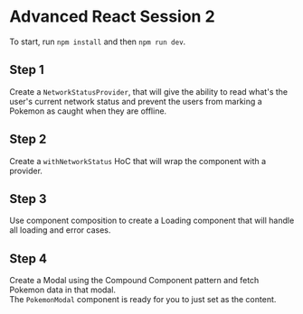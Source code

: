 # Advanced React Session 2

To start, run `npm install` and then `npm run dev`.

## Step 1

Create a `NetworkStatusProvider`, that will give the ability to read what's the user's current network status and prevent the users from marking a Pokemon as caught when they are offline.

## Step 2

Create a `withNetworkStatus` HoC that will wrap the component with a provider.

## Step 3

Use component composition to create a Loading component that will handle all loading and error cases.

## Step 4

Create a Modal using the Compound Component pattern and fetch Pokemon data in that modal.  
The `PokemonModal` component is ready for you to just set as the content.
